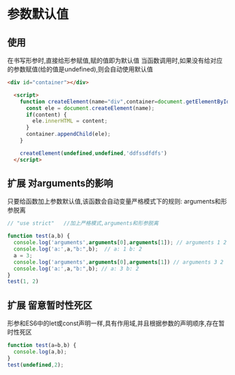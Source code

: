 # 参数默认值

## 使用

在书写形参时,直接给形参赋值,赋的值即为默认值
当函数调用时,如果没有给对应的参数赋值(给的值是undefined),则会自动使用默认值
```html
<div id="container"></div>

  <script>
    function createElement(name="div",container=document.getElementById('container'),content = '') {
      const ele = document.createElement(name);
      if(content) {
        ele.innerHTML = content;
      }
      container.appendChild(ele);
    }

    createElement(undefined,undefined,'ddfssdfdfs')
  </script>
```
## 扩展 对arguments的影响

只要给函数加上参数默认值,该函数会自动变量严格模式下的规则: arguments和形参脱离
```js
// "use strict"   //加上严格模式,arguments和形参脱离

function test(a,b) {
  console.log('arguments',arguments[0],arguments[1]); // arguments 1 2
  console.log('a:',a,"b:",b);  // a: 1 b: 2
  a = 3;
  console.log('arguments',arguments[0],arguments[1]) // arguments 3 2  //严格模式下输出 1 2
  console.log('a:',a,"b:",b); // a: 3 b: 2
}
test(1, 2)

```
## 扩展  留意暂时性死区
形参和ES6中的let或const声明一样,具有作用域,并且根据参数的声明顺序,存在暂时性死区
```js
function test(a=b,b) {
  console.log(a,b);
}
test(undefined,2);
```
